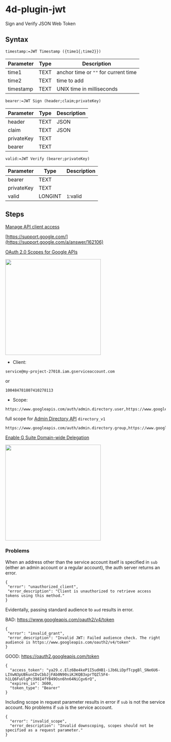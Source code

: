 # 4d-plugin-jwt
Sign and Verify JSON Web Token

## Syntax

```
timestamp:=JWT Timestamp ({time1{;time2}})
```

Parameter|Type|Description
------------|------------|----
time1|TEXT|anchor time or ``""`` for current time
time2|TEXT|time to add
timestamp|TEXT|UNIX time in milliseconds

```
bearer:=JWT Sign (header;claim;privateKey)
```

Parameter|Type|Description
------------|------------|----
header|TEXT|JSON
claim|TEXT|JSON
privateKey|TEXT|
bearer|TEXT|

```
valid:=JWT Verify (bearer;privateKey)
```

Parameter|Type|Description
------------|------------|----
bearer|TEXT|
privateKey|TEXT|
valid|LONGINT|``1``:valid

## Steps

[Manage API client access](https://admin.google.com/AdminHome?chromeless=1#OGX:ManageOauthClients)

[https://support.google.com/](https://support.google.com/a/answer/162106)

[OAuth 2.0 Scopes for Google APIs](https://developers.google.com/identity/protocols/googlescopes)

<img width="300" src="https://user-images.githubusercontent.com/1725068/44127804-005eb000-a07a-11e8-9826-4ea44c62fc4f.png" />

* Client: 

```
service@my-project-27018.iam.gserviceaccount.com
```

or

```
100484781807410278113
```

* Scope: 

```
https://www.googleapis.com/auth/admin.directory.user,https://www.googleapis.com/auth/admin.directory.group
```

full scope for [Admin Directory API](https://developers.google.com/admin-sdk/directory/) ``directory_v1``

```
https://www.googleapis.com/auth/admin.directory.group,https://www.googleapis.com/auth/admin.directory.user,https://www.googleapis.com/auth/admin.directory.userschema,https://www.googleapis.com/auth/admin.directory.user.security,https://www.googleapis.com/auth/admin.directory.user.alias,https://www.googleapis.com/auth/admin.directory.orgunit,https://www.googleapis.com/auth/admin.directory.notifications,https://www.googleapis.com/auth/admin.directory.group.member,https://www.googleapis.com/auth/admin.directory.device.mobile.action,https://www.googleapis.com/auth/admin.directory.device.mobile,https://www.googleapis.com/auth/admin.directory.device.chromeos
```

[Enable G Suite Domain-wide Delegation](https://console.developers.google.com/iam-admin/serviceaccounts/details/100484781807410278113;edit=true?organizationId=772231897481&project=my-project-27018&supportedpurview=project)

<img width="300" src="https://user-images.githubusercontent.com/1725068/44128105-e9cde5b6-a07b-11e8-8ba4-8475072cdfbe.png" />

### Problems

When an address other than the service account itself is specified in ``sub`` (either an admin account or a regular account), the auth server returns an error.

```
{
 "error": "unauthorized_client",
 "error_description": "Client is unauthorized to retrieve access tokens using this method."
}
```

Evidentally, passing standard audience to ``aud`` results in error.

BAD: https://www.googleapis.com/oauth2/v4/token

```
{
 "error": "invalid_grant",
 "error_description": "Invalid JWT: Failed audience check. The right audience is https://www.googleapis.com/oauth2/v4/token"
}
```

GOOD: https://oauth2.googleapis.com/token

```
{
  "access_token": "ya29.c.Elz6Be4keP1I5udHB1-iJb6LiDpfTcpgBl_SNe6U6-LIVwN3pUBkunCDvCbbJjFAb0N90siKJKQB3xprTQZl5F4-h1LQ6FuUlgPc398I4fYB49Osn6hn64NiCgv6rQ",
  "expires_in": 3600,
  "token_type": "Bearer"
}
```

Including scope in request parameter results in error if ``sub`` is not the service account. No problems if ``sub`` is the service account. 

```
{
  "error": "invalid_scope",
  "error_description": "Invalid downscoping, scopes should not be specified as a request parameter."
}
```
